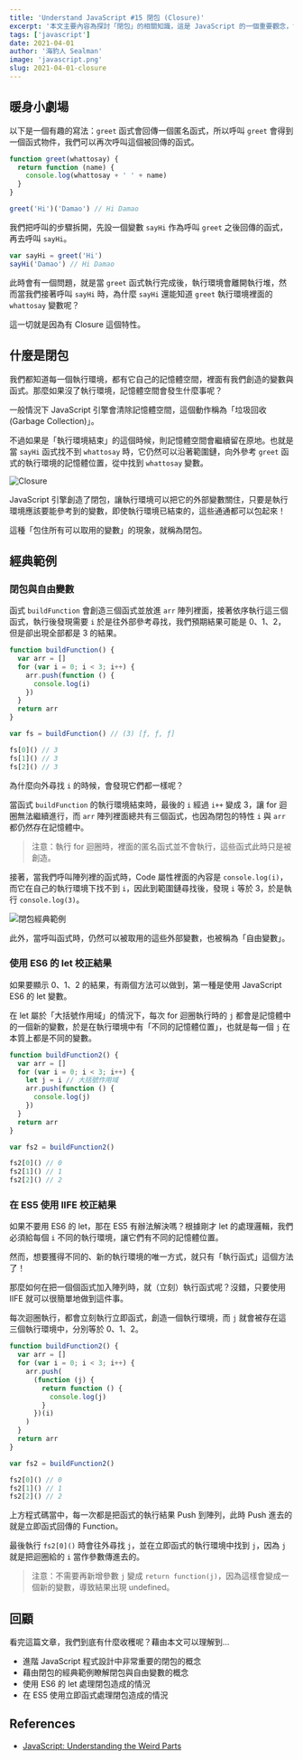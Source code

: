 ```yaml
---
title: 'Understand JavaScript #15 閉包 (Closure)'
excerpt: '本文主要內容為探討「閉包」的相關知識，這是 JavaScript 的一個重要觀念，會用到我們之前學到的所有概念，包含一級函式、執行堆、執行環境等等。'
tags: ['javascript']
date: 2021-04-01
author: '海豹人 Sealman'
image: 'javascript.png'
slug: 2021-04-01-closure
---
```


## 暖身小劇場

以下是一個有趣的寫法：`greet` 函式會回傳一個匿名函式，所以呼叫 `greet` 會得到一個函式物件，我們可以再次呼叫這個被回傳的函式。

```javascript
function greet(whattosay) {
  return function (name) {
    console.log(whattosay + ' ' + name)
  }
}

greet('Hi')('Damao') // Hi Damao
```

我們把呼叫的步驟拆開，先設一個變數 `sayHi` 作為呼叫 `greet` 之後回傳的函式，再去呼叫 `sayHi`。

```javascript
var sayHi = greet('Hi')
sayHi('Damao') // Hi Damao
```

此時會有一個問題，就是當 `greet` 函式執行完成後，執行環境會離開執行堆，然而當我們接著呼叫 `sayHi` 時，為什麼 `sayHi` 還能知道 `greet` 執行環境裡面的 `whattosay` 變數呢？

這一切就是因為有 Closure 這個特性。

## 什麼是閉包

我們都知道每一個執行環境，都有它自己的記憶體空間，裡面有我們創造的變數與函式。那麼如果沒了執行環境，記憶體空間會發生什麼事呢？

一般情況下 JavaScript 引擎會清除記憶體空間，這個動作稱為「垃圾回收 (Garbage Collection)」。

不過如果是「執行環境結束」的這個時候，則記憶體空間會繼續留在原地。也就是當 `sayHi` 函式找不到 `whattosay` 時，它仍然可以沿著範圍鏈，向外參考 `greet` 函式的執行環境的記憶體位置，從中找到 `whattosay` 變數。

![Closure](https://i.imgur.com/Gzh9dVd.png)

JavaScript 引擎創造了閉包，讓執行環境可以把它的外部變數關住，只要是執行環境應該要能參考到的變數，即使執行環境已結束的，這些通通都可以包起來！

這種「包住所有可以取用的變數」的現象，就稱為閉包。

## 經典範例

### 閉包與自由變數

函式 `buildFunction` 會創造三個函式並放進 `arr` 陣列裡面，接著依序執行這三個函式，執行後發現需要 `i` 於是往外部參考尋找，我們預期結果可能是 0、1、2，但是卻出現全部都是 3 的結果。

```javascript
function buildFunction() {
  var arr = []
  for (var i = 0; i < 3; i++) {
    arr.push(function () {
      console.log(i)
    })
  }
  return arr
}

var fs = buildFunction() // (3) [ƒ, ƒ, ƒ]

fs[0]() // 3
fs[1]() // 3
fs[2]() // 3
```

為什麼向外尋找 `i` 的時候，會發現它們都一樣呢？

當函式 `buildFunction` 的執行環境結束時，最後的 `i` 經過 `i++` 變成 3，讓 for 迴圈無法繼續進行，而 `arr` 陣列裡面總共有三個函式，也因為閉包的特性 `i` 與 `arr` 都仍然存在記憶體中。

> 注意：執行 for 迴圈時，裡面的匿名函式並不會執行，這些函式此時只是被創造。

接著，當我們呼叫陣列裡的函式時，Code 屬性裡面的內容是 `console.log(i)`，而它在自己的執行環境下找不到 `i`，因此到範圍鏈尋找後，發現 `i` 等於 3，於是執行 `console.log(3)`。

![閉包經典範例](https://i.imgur.com/W3ra8nD.png)

此外，當呼叫函式時，仍然可以被取用的這些外部變數，也被稱為「自由變數」。

### 使用 ES6 的 let 校正結果

如果要顯示 0、1、2 的結果，有兩個方法可以做到，第一種是使用 JavaScript ES6 的 let 變數。

在 let 屬於「大括號作用域」的情況下，每次 for 迴圈執行時的 `j` 都會是記憶體中的一個新的變數，於是在執行環境中有「不同的記憶體位置」，也就是每一個 `j` 在本質上都是不同的變數。

```javascript
function buildFunction2() {
  var arr = []
  for (var i = 0; i < 3; i++) {
    let j = i // 大括號作用域
    arr.push(function () {
      console.log(j)
    })
  }
  return arr
}

var fs2 = buildFunction2()

fs2[0]() // 0
fs2[1]() // 1
fs2[2]() // 2
```

### 在 ES5 使用 IIFE 校正結果

如果不要用 ES6 的 let，那在 ES5 有辦法解決嗎？根據剛才 let 的處理邏輯，我們必須給每個 `i` 不同的執行環境，讓它們有不同的記憶體位置。

然而，想要獲得不同的、新的執行環境的唯一方式，就只有「執行函式」這個方法了！

那麼如何在把一個個函式加入陣列時，就（立刻）執行函式呢？沒錯，只要使用 IIFE 就可以很簡單地做到這件事。

每次迴圈執行，都會立刻執行立即函式，創造一個執行環境，而 `j` 就會被存在這三個執行環境中，分別等於 0、1、2。

```javascript
function buildFunction2() {
  var arr = []
  for (var i = 0; i < 3; i++) {
    arr.push(
      (function (j) {
        return function () {
          console.log(j)
        }
      })(i)
    )
  }
  return arr
}

var fs2 = buildFunction2()

fs2[0]() // 0
fs2[1]() // 1
fs2[2]() // 2
```

上方程式碼當中，每一次都是把函式的執行結果 Push 到陣列，此時 Push 進去的就是立即函式回傳的 Function。

最後執行 `fs2[0]()` 時會往外尋找 `j`，並在立即函式的執行環境中找到 `j`，因為 `j` 就是把迴圈給的 `i` 當作參數傳進去的。

> 注意：不需要再新增參數 `j` 變成 `return function(j)`，因為這樣會變成一個新的變數，導致結果出現 undefined。

## 回顧

看完這篇文章，我們到底有什麼收穫呢？藉由本文可以理解到…

- 進階 JavaScript 程式設計中非常重要的閉包的概念
- 藉由閉包的經典範例瞭解閉包與自由變數的概念
- 使用 ES6 的 let 處理閉包造成的情況
- 在 ES5 使用立即函式處理閉包造成的情況

## References

- [JavaScript: Understanding the Weird Parts](https://www.udemy.com/course/understand-javascript/)
